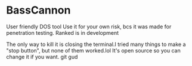 # BassCannon
User friendly DOS tool
Use it for your own risk, bcs it was made for penetration testing.
Ranked is in development

The only way to kill it is closing the terminal.I tried many things to make a "stop button", but none of them worked.lol
It's open source so you can change it if you want.
git gud
